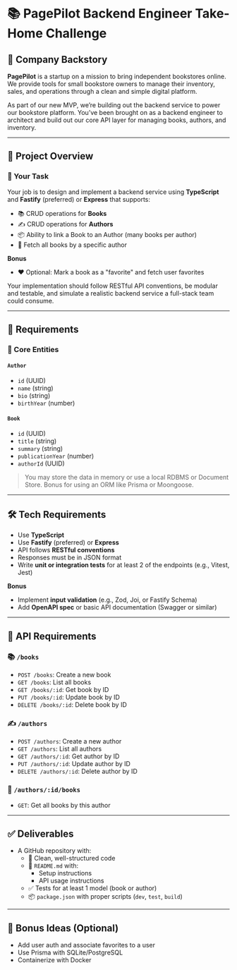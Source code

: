 # 📚 PagePilot Backend Engineer Take-Home Challenge

## 🏢 Company Backstory

**PagePilot** is a startup on a mission to bring independent bookstores online. We provide tools for small bookstore owners to manage their inventory, sales, and operations through a clean and simple digital platform.

As part of our new MVP, we’re building out the backend service to power our bookstore platform. You’ve been brought on as a backend engineer to architect and build out our core API layer for managing books, authors, and inventory.

---

## 🧪 Project Overview

### 🎯 Your Task

Your job is to design and implement a backend service using **TypeScript** and **Fastify** (preferred) or **Express** that supports:

- 📚 CRUD operations for **Books**
- ✍️ CRUD operations for **Authors**
- 📦 Ability to link a Book to an Author (many books per author)
- 🔎 Fetch all books by a specific author

**Bonus**
- ❤️ Optional: Mark a book as a "favorite" and fetch user favorites

Your implementation should follow RESTful API conventions, be modular and testable, and simulate a realistic backend service a full-stack team could consume.

---

## 📐 Requirements

### 🧱 Core Entities

#### `Author`
- `id` (UUID)
- `name` (string)
- `bio` (string)
- `birthYear` (number)

#### `Book`
- `id` (UUID)
- `title` (string)
- `summary` (string)
- `publicationYear` (number)
- `authorId` (UUID)

> You may store the data in memory or use a local RDBMS or Document Store. Bonus for using an ORM like Prisma or Moongoose.

---

## 🛠️ Tech Requirements

- Use **TypeScript**
- Use **Fastify** (preferred) or **Express**
- API follows **RESTful conventions**
- Responses must be in JSON format
- Write **unit or integration tests** for at least 2 of the endpoints (e.g., Vitest, Jest)

**Bonus**
- Implement **input validation** (e.g., Zod, Joi, or Fastify Schema)
- Add **OpenAPI spec** or basic API documentation (Swagger or similar)

---

## 🔌 API Requirements

### 📚 `/books`
- `POST /books`: Create a new book
- `GET /books`: List all books
- `GET /books/:id`: Get book by ID
- `PUT /books/:id`: Update book by ID
- `DELETE /books/:id`: Delete book by ID

### ✍️ `/authors`
- `POST /authors`: Create a new author
- `GET /authors`: List all authors
- `GET /authors/:id`: Get author by ID
- `PUT /authors/:id`: Update author by ID
- `DELETE /authors/:id`: Delete author by ID

### 🔎 `/authors/:id/books`
- `GET`: Get all books by this author

---

## ✅ Deliverables

- A GitHub repository with:
  - 📁 Clean, well-structured code
  - 📄 `README.md` with:
    - Setup instructions
    - API usage instructions
  - ✅ Tests for at least 1 model (book or author)
  - 📦 `package.json` with proper scripts (`dev`, `test`, `build`)

---

## 🏁 Bonus Ideas (Optional)

- Add user auth and associate favorites to a user
- Use Prisma with SQLite/PostgreSQL
- Containerize with Docker